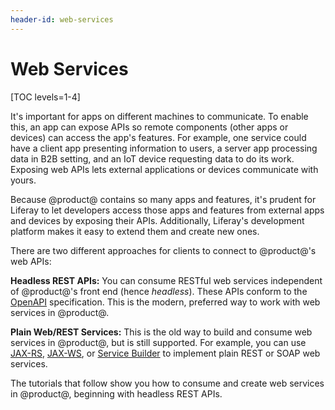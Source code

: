 ```yaml
---
header-id: web-services
---
```


# Web Services

[TOC levels=1-4]

It's important for apps on different machines to communicate. To enable this, an
app can expose APIs so remote components (other apps or devices) can access the
app's features. For example, one service could have a client app presenting
information to users, a server app processing data in B2B setting, and an IoT
device requesting data to do its work. Exposing web APIs lets external
applications or devices communicate with yours. 

Because @product@ contains so many apps and features, it's prudent for Liferay
to let developers access those apps and features from external apps and devices
by exposing their APIs. Additionally, Liferay's development platform makes it
easy to extend them and create new ones. 

There are two different approaches for clients to connect to @product@'s web 
APIs: 

**Headless REST APIs:** You can consume RESTful web services independent of 
@product@'s front end (hence *headless*). These APIs conform to the 
[OpenAPI](https://swagger.io/docs/specification/about/) 
specification. This is the modern, preferred way to work with web services in 
@product@. 

**Plain Web/REST Services:** This is the old way to build and consume web 
services in @product@, but is still supported. For example, you can use 
[JAX-RS](/docs/7-1/tutorials/-/knowledge_base/t/jax-rs), 
[JAX-WS](/docs/7-1/tutorials/-/knowledge_base/t/jax-ws), 
or 
[Service Builder](/docs/7-1/tutorials/-/knowledge_base/t/service-builder-web-services) 
to implement plain REST or SOAP web services. 

The tutorials that follow show you how to consume and create web services in 
@product@, beginning with headless REST APIs. 
